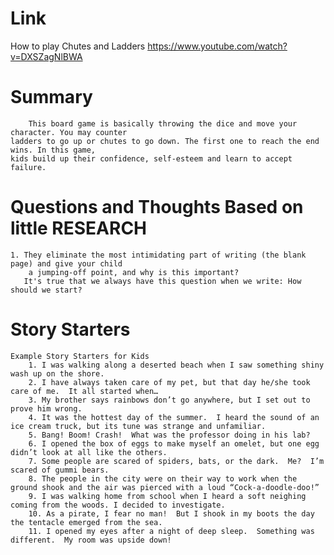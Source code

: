 Link
===============
<p>

How to play Chutes and Ladders
https://www.youtube.com/watch?v=DXSZagNlBWA

</p>

Summary
===============
        This board game is basically throwing the dice and move your character. You may counter
    ladders to go up or chutes to go down. The first one to reach the end wins. In this game, 
    kids build up their confidence, self-esteem and learn to accept failure.

Questions and Thoughts Based on little RESEARCH
===============
    1. They eliminate the most intimidating part of writing (the blank page) and give your child 
        a jumping-off point, and why is this important?
       It's true that we always have this question when we write: How should we start?

Story Starters
===============
    Example Story Starters for Kids
        1. I was walking along a deserted beach when I saw something shiny wash up on the shore.
        2. I have always taken care of my pet, but that day he/she took care of me.  It all started when…
        3. My brother says rainbows don’t go anywhere, but I set out to prove him wrong.
        4. It was the hottest day of the summer.  I heard the sound of an ice cream truck, but its tune was strange and unfamiliar.
        5. Bang! Boom! Crash!  What was the professor doing in his lab?
        6. I opened the box of eggs to make myself an omelet, but one egg didn’t look at all like the others.
        7. Some people are scared of spiders, bats, or the dark.  Me?  I’m scared of gummi bears.
        8. The people in the city were on their way to work when the ground shook and the air was pierced with a loud “Cock-a-doodle-doo!”
        9. I was walking home from school when I heard a soft neighing coming from the woods. I decided to investigate.
        10. As a pirate, I fear no man!  But I shook in my boots the day the tentacle emerged from the sea.
        11. I opened my eyes after a night of deep sleep.  Something was different.  My room was upside down!
